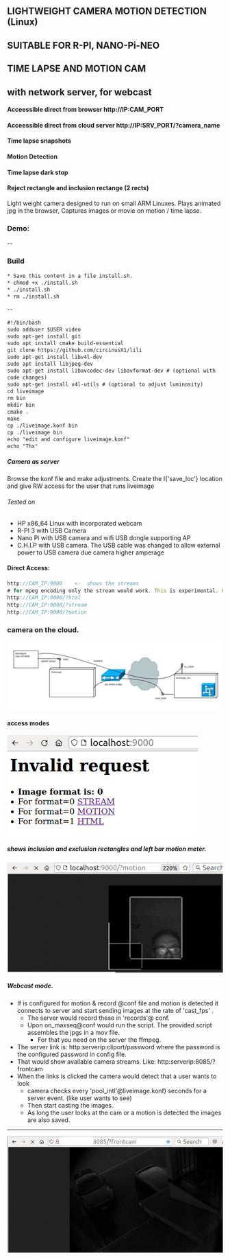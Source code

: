## LIGHTWEIGHT CAMERA MOTION DETECTION (Linux)
## SUITABLE FOR R-PI, NANO-Pi-NEO
## TIME LAPSE AND MOTION CAM 
## with network server, for webcast

#### Acceessible direct from browser http://IP:CAM_PORT
#### Acceessible direct from cloud server http://IP:SRV_PORT/?camera_name
#### Time lapse snapshots 
#### Motion Detection
#### Time lapse dark stop
#### Reject rectangle and inclusion rectange (2 rects)


Light weight camera designed to run on small ARM Linuxes. Plays animated jpg in the browser,
Captures images or movie on motion / time lapse. 
### Demo:

--

### Build
    * Save this content in a file install.sh. 
    * chmod +x ./install.sh
    * ./install.sh
    * rm ./install.sh
--

```
#!/bin/bash
sudo adduser $USER video
sudo apt-get install git
sudo apt install cmake build-essential
git clone https://github.com/circinusX1/lili
sudo apt-get install libv4l-dev
sudo apt install libjpeg-dev
sudo apt-get install libavcodec-dev libavformat-dev # (optional with code changes)
sudo apt-get install v4l-utils # (optional to adjust luminosity)
cd liveimage
rm bin
mkdir bin
cmake .
make
cp ./liveimage.konf bin
cp ./liveimage bin
echo "edit and configure liveimage.konf"
echo "Thx"
```


##### Camera as server 

Browse the konf file and make adjustments. Create the I{'save_loc'} location and give RW access for the user that runs liveimage

###### Tested on

  - HP x86_64 Linux with incorporated webcam
  - R-PI 3 with USB Camera
  - Nano Pi with USB camera and wifi USB dongle supporting AP
  - C.H.I.P with USB camera. The USB cable was changed to allow external power to USB camera due camera higher amperage
  
  
####  Direct Access:

```javascript
http://CAM_IP:9000    <-  shows the streams
# for mpeg encoding only the stream would work. This is experimental. For now user jpg format only
http://CAM_IP:9000/?html
http://CAM_IP:9000/?stream
http://CAM_IP:9000/?motion

```

### camera on the cloud. 

![alt text](https://github.com/circinusX1/lili/blob/main/docs/lili.png?raw=true "raw")

####  access modes

![alt text](https://github.com/circinusX1/lili/blob/main/docs/limag1.png?raw=true "raw")

##### shows inclusion and exclusion rectangles and left bar motion meter.

![alt text](https://github.com/circinusX1/lili/blob/main/docs/limotion.png?raw=true "raw")


##### Webcast mode. 
   * If is configured for motion & record @conf file and motion is detected it connects to server and start sending images at the rate of 'cast_fps' . 
      * The server would record these in 'records'@ conf. 
      * Upon  on_maxseq@conf would run the script. The provided script assembles the jpgs in a  mov file. 
         * For that you need on the server the ffmpeg.
   * The server link is: http:serverip:cliport/password  where the password is the configured password in config file.
   * That would show available camera streams. Like: http:serverip:8085/?frontcam
   * When the links is clicked the camera would detect that a user wants to look 
     * camera checks every 'pool_intl'@liveimage.konf) seconds for a server event. (like user wants to see)
     * Then start casting the images. 
     * As long the user looks at the cam or a motion is detected the images are also saved.
   
----

![alt text](https://github.com/circinusX1/lili/blob/main/docs/liimagremote.png?raw=true "raw")








